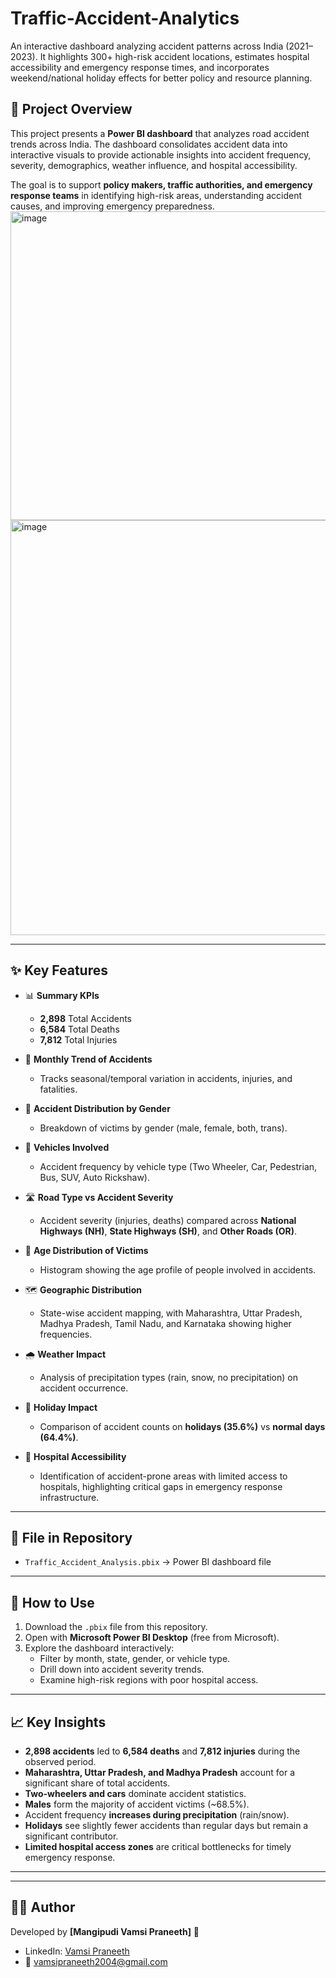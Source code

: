 # Traffic-Accident-Analytics
An interactive dashboard analyzing accident patterns across India (2021–2023). It highlights 300+ high-risk accident locations, estimates hospital accessibility and emergency response times, and incorporates weekend/national holiday effects for better policy and resource planning.

## 📌 Project Overview  
This project presents a **Power BI dashboard** that analyzes road accident trends across India. The dashboard consolidates accident data into interactive visuals to provide actionable insights into accident frequency, severity, demographics, weather influence, and hospital accessibility.  

The goal is to support **policy makers, traffic authorities, and emergency response teams** in identifying high-risk areas, understanding accident causes, and improving emergency preparedness.  
<img width="893" height="494" alt="image" src="https://github.com/user-attachments/assets/af2c4438-9e9c-4322-beab-0af56bb051aa" />
<img width="1175" height="664" alt="image" src="https://github.com/user-attachments/assets/d25a704b-9499-44f7-8a7b-ab8f733e0e4c" />

---

## ✨ Key Features  

- 📊 **Summary KPIs**  
  - **2,898** Total Accidents  
  - **6,584** Total Deaths  
  - **7,812** Total Injuries  

- 📅 **Monthly Trend of Accidents**  
  - Tracks seasonal/temporal variation in accidents, injuries, and fatalities.  

- 🚻 **Accident Distribution by Gender**  
  - Breakdown of victims by gender (male, female, both, trans).  

- 🚗 **Vehicles Involved**  
  - Accident frequency by vehicle type (Two Wheeler, Car, Pedestrian, Bus, SUV, Auto Rickshaw).  

- 🛣️ **Road Type vs Accident Severity**  
  - Accident severity (injuries, deaths) compared across **National Highways (NH)**, **State Highways (SH)**, and **Other Roads (OR)**.  

- 👥 **Age Distribution of Victims**  
  - Histogram showing the age profile of people involved in accidents.  

- 🗺️ **Geographic Distribution**  
  - State-wise accident mapping, with Maharashtra, Uttar Pradesh, Madhya Pradesh, Tamil Nadu, and Karnataka showing higher frequencies.  

- 🌧️ **Weather Impact**  
  - Analysis of precipitation types (rain, snow, no precipitation) on accident occurrence.  

- 📆 **Holiday Impact**  
  - Comparison of accident counts on **holidays (35.6%)** vs **normal days (64.4%)**.  

- 🏥 **Hospital Accessibility**  
  - Identification of accident-prone areas with limited access to hospitals, highlighting critical gaps in emergency response infrastructure.  

---

## 📂 File in Repository  
- `Traffic_Accident_Analysis.pbix` → Power BI dashboard file  

---

## 🚀 How to Use  
1. Download the `.pbix` file from this repository.  
2. Open with **Microsoft Power BI Desktop** (free from Microsoft).  
3. Explore the dashboard interactively:  
   - Filter by month, state, gender, or vehicle type.  
   - Drill down into accident severity trends.  
   - Examine high-risk regions with poor hospital access.  

---

## 📈 Key Insights  
- **2,898 accidents** led to **6,584 deaths** and **7,812 injuries** during the observed period.  
- **Maharashtra, Uttar Pradesh, and Madhya Pradesh** account for a significant share of total accidents.  
- **Two-wheelers and cars** dominate accident statistics.  
- **Males** form the majority of accident victims (~68.5%).  
- Accident frequency **increases during precipitation** (rain/snow).  
- **Holidays** see slightly fewer accidents than regular days but remain a significant contributor.  
- **Limited hospital access zones** are critical bottlenecks for timely emergency response.  

---
  
---

## 👨‍💻 Author  
Developed by **[Mangipudi Vamsi Praneeth]** 🚀  
- LinkedIn: [Vamsi Praneeth](https://www.linkedin.com/in/vamsi-praneeth-92458a259/) 
- 📧 vamsipraneeth2004@gmail.com
